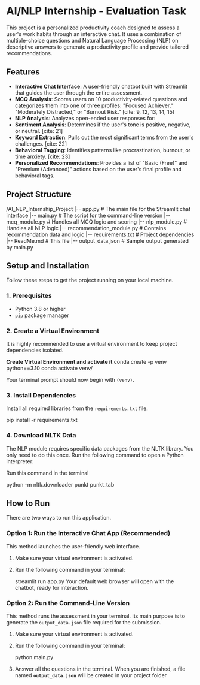 # AI/NLP Internship - Evaluation Task

This project is a personalized productivity coach designed to assess a user's work habits through an interactive chat. It uses a combination of multiple-choice questions and Natural Language Processing (NLP) on descriptive answers to generate a productivity profile and provide tailored recommendations.

## Features

-   **Interactive Chat Interface**: A user-friendly chatbot built with Streamlit that guides the user through the entire assessment.
-   **MCQ Analysis**: Scores users on 10 productivity-related questions and categorizes them into one of three profiles: "Focused Achiever," "Moderately Distracted," or "Burnout Risk." [cite: 9, 12, 13, 14, 15]
-   **NLP Analysis**: Analyzes open-ended user responses for:
-   **Sentiment Analysis**: Determines if the user's tone is positive, negative, or neutral. [cite: 21]
-   **Keyword Extraction**: Pulls out the most significant terms from the user's challenges. [cite: 22]
-   **Behavioral Tagging**: Identifies patterns like procrastination, burnout, or time anxiety. [cite: 23]
-  **Personalized Recommendations**: Provides a list of "Basic (Free)" and "Premium (Advanced)" actions based on the user's final profile and behavioral tags.

## Project Structure

/AI_NLP_Internship_Project
|-- app.py                   # The main file for the Streamlit chat interface
|-- main.py                  # The script for the command-line version
|-- mcq_module.py            # Handles all MCQ logic and scoring
|-- nlp_module.py            # Handles all NLP logic
|-- recommendation_module.py # Contains recommendation data and logic
|-- requirements.txt         # Project dependencies
|-- ReadMe.md                # This file
|-- output_data.json         # Sample output generated by main.py

## Setup and Installation

Follow these steps to get the project running on your local machine.

### 1. Prerequisites
- Python 3.8 or higher
- `pip` package manager

### 2. Create a Virtual Environment
It is highly recommended to use a virtual environment to keep project dependencies isolated.

**Create Virtual Environment and activate it**
conda create -p venv python==3.10 
conda activate venv/

Your terminal prompt should now begin with `(venv)`.

### 3. Install Dependencies
Install all required libraries from the `requirements.txt` file.

pip install -r requirements.txt

### 4. Download NLTK Data
The NLP module requires specific data packages from the NLTK library. You only need to do this once. Run the following command to open a Python interpreter:

Run this command in the terminal

python -m nltk.downloader punkt punkt_tab

## How to Run

There are two ways to run this application.

### Option 1: Run the Interactive Chat App (Recommended)
This method launches the user-friendly web interface.

1.  Make sure your virtual environment is activated.
2.  Run the following command in your terminal:

    streamlit run app.py
Your default web browser will open with the chatbot, ready for interaction.

### Option 2: Run the Command-Line Version
This method runs the assessment in your terminal. Its main purpose is to generate the `output_data.json` file required for the submission.

1.  Make sure your virtual environment is activated.
2.  Run the following command in your terminal:
    
    python main.py
    
3.  Answer all the questions in the terminal. When you are finished, a file named **`output_data.json`** will be created in your project folder